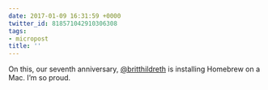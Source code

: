 ```yaml
---
date: 2017-01-09 16:31:59 +0000
twitter_id: 818571042910306308
tags:
- micropost
title: ''
---
```


On this, our seventh anniversary, [@britthildreth](https://twitter.com/britthildreth) is installing Homebrew on a Mac. I’m so proud.
